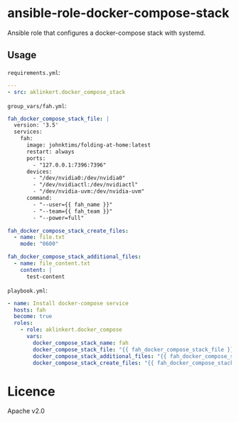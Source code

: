 # ansible-role-docker-compose-stack

Ansible role that configures a docker-compose stack with systemd.


## Usage

`requirements.yml`:

```yaml
---
- src: aklinkert.docker_compose_stack
```

`group_vars/fah.yml`:
```yaml
fah_docker_compose_stack_file: |
  version: '3.5'
  services:
    fah:
      image: johnktims/folding-at-home:latest
      restart: always
      ports:
        - "127.0.0.1:7396:7396"
      devices:
        - "/dev/nvidia0:/dev/nvidia0"
        - "/dev/nvidiactl:/dev/nvidiactl"
        - "/dev/nvidia-uvm:/dev/nvidia-uvm"
      command:
        - "--user={{ fah_name }}"
        - "--team={{ fah_team }}"
        - "--power=full"

fah_docker_compose_stack_create_files:
  - name: file.txt
    mode: "0600"

fah_docker_compose_stack_additional_files:
  - name: file_content.txt
    content: |
      test-content
```

`playbook.yml`:

```yaml
- name: Install docker-compose service
  hosts: fah
  become: true
  roles:
    - role: aklinkert.docker_compose
      vars:
        docker_compose_stack_name: fah
        docker_compose_stack_file: "{{ fah_docker_compose_stack_file }}"
        docker_compose_stack_additional_files: "{{ fah_docker_compose_stack_additional_files }}"
        docker_compose_stack_create_files: "{{ fah_docker_compose_stack_create_files }}"
```

# Licence

  Apache v2.0
